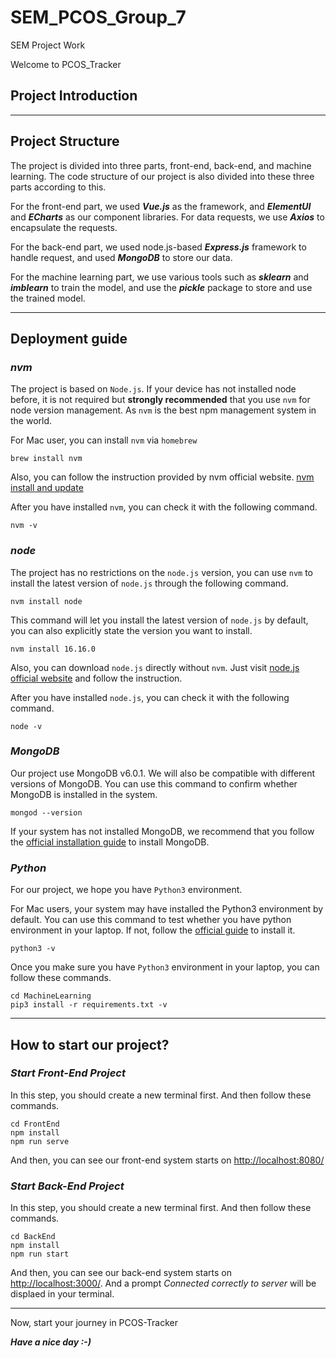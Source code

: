 # SEM_PCOS_Group_7
SEM Project Work

Welcome to PCOS_Tracker

## Project Introduction



---
## Project Structure

The project is divided into three parts, front-end, back-end, and machine learning. The code structure of our project is also divided into these three parts according to this. 

For the front-end part, we used ***Vue.js*** as the framework, and ***ElementUI*** and ***ECharts*** as our component libraries. For data requests, we use ***Axios*** to encapsulate the requests.

For the back-end part, we used node.js-based ***Express.js*** framework to handle request, and used ***MongoDB*** to store our data.

For the machine learning part, we use various tools such as ***sklearn*** and ***imblearn*** to train the model, and use the ***pickle*** package to store and use the trained model.

---
## Deployment guide

### ***nvm***

The project is based on `Node.js`. If your device has not installed node before, it is not required but **strongly recommended** that you use `nvm` for node version management. As `nvm` is the best npm management system in the world.

For Mac user, you can install `nvm` via `homebrew`
```shell
brew install nvm
```

Also, you can follow the instruction provided by nvm official website. [nvm install and update](https://github.com/nvm-sh/nvm#installing-and-updating)

After you have installed `nvm`, you can check it with the following command.
```shell
nvm -v
```

### ***node***

The project has no restrictions on the `node.js` version, you can use `nvm` to install the latest version of `node.js` through the following command.
```shell
nvm install node
```

This command will let you install the latest version of `node.js` by default, you can also explicitly state the version you want to install.
```shell
nvm install 16.16.0
```

Also, you can download `node.js` directly without `nvm`. Just visit [node.js official website](https://nodejs.org/en/download/) and follow the instruction.

After you have installed `node.js`, you can check it with the following command.
```shell
node -v
```

### ***MongoDB***

Our project use MongoDB v6.0.1. We will also be compatible with different versions of MongoDB. You can use this command to confirm whether MongoDB is installed in the system.
```shell
mongod --version
```
If your system has not installed MongoDB, we recommend that you follow the [official installation guide](https://www.mongodb.com/docs/manual/installation/) to install MongoDB.

### ***Python***

For our project, we hope you have `Python3` environment.

For Mac users, your system may have installed the Python3 environment by default. You can use this command to test whether you have python environment in your laptop. If not, follow the [official guide](https://www.python.org/downloads/) to install it.
```
python3 -v
```

Once you make sure you have `Python3` environment in your laptop, you can follow these commands.
```
cd MachineLearning
pip3 install -r requirements.txt -v 
```

---
## How to start our project?


### ***Start Front-End Project***

In this step, you should create a new terminal first. And then follow these commands.
```shell
cd FrontEnd
npm install
npm run serve
```
And then, you can see our front-end system starts on [http://localhost:8080/](http://localhost:8080/)

### ***Start Back-End Project***

In this step, you should create a new terminal first. And then follow these commands.
```shell
cd BackEnd
npm install
npm run start
```
And then, you can see our back-end system starts on [http://localhost:3000/](http://localhost:3000/). And a prompt *Connected correctly to server* will be displaed in your terminal.


---

Now, start your journey in PCOS-Tracker

***Have a nice day :-)***